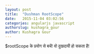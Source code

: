 ```yaml
---
layout: post
title:  "Dushman RootScope"
date:   2015-11-04 03:02:56
categories: angularjs javascript
authorslug: kushagra_gour
author: Kushagra Gour
---
```


$rootScope के प्रयोग से बचें! वो दुखदायी हो सकता है!